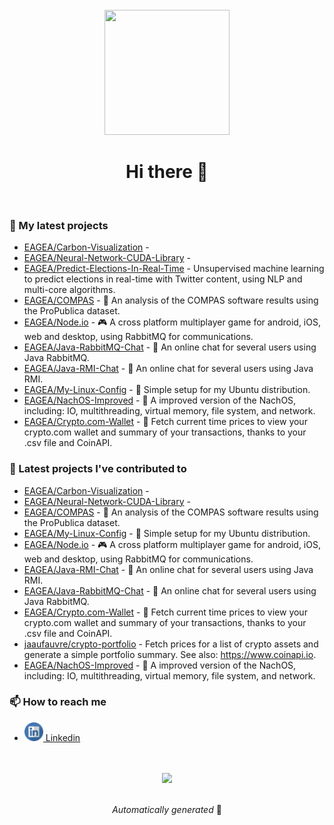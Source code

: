 <div align="center">
    <br>
    <a href="https://play.google.com/store/apps/details?id=eagea.muscleup">
        <img src="assets/muscle_up.svg" width="200" height="200">
    </a>
    <h1>Hi there 👋</h1>
    <br>
</div>

### 🌱 My latest projects

- [EAGEA/Carbon-Visualization](https://github.com/EAGEA/Carbon-Visualization) - 
- [EAGEA/Neural-Network-CUDA-Library](https://github.com/EAGEA/Neural-Network-CUDA-Library) - 
- [EAGEA/Predict-Elections-In-Real-Time](https://github.com/EAGEA/Predict-Elections-In-Real-Time) - Unsupervised machine learning to predict elections in real-time with Twitter content, using NLP  and multi-core algorithms.
- [EAGEA/COMPAS](https://github.com/EAGEA/COMPAS) - 🔎 An analysis of the COMPAS software results using the ProPublica dataset.
- [EAGEA/Node.io](https://github.com/EAGEA/Node.io) - 🎮 A cross platform multiplayer game for android, iOS, web and desktop, using RabbitMQ for communications.
- [EAGEA/Java-RabbitMQ-Chat](https://github.com/EAGEA/Java-RabbitMQ-Chat) - 🥕 An online chat for several users using Java RabbitMQ.
- [EAGEA/Java-RMI-Chat](https://github.com/EAGEA/Java-RMI-Chat) - 💬 An online chat for several users using Java RMI.
- [EAGEA/My-Linux-Config](https://github.com/EAGEA/My-Linux-Config) - 🐧 Simple setup for my Ubuntu distribution.
- [EAGEA/NachOS-Improved](https://github.com/EAGEA/NachOS-Improved) - 🌮 A improved version of the NachOS, including: IO, multithreading, virtual memory, file system, and network.
- [EAGEA/Crypto.com-Wallet](https://github.com/EAGEA/Crypto.com-Wallet) - 🔐 Fetch current time prices to view your crypto.com wallet and summary of your transactions, thanks to your .csv file and CoinAPI.

### 🔭 Latest projects I've contributed to

- [EAGEA/Carbon-Visualization](https://github.com/EAGEA/Carbon-Visualization) - 
- [EAGEA/Neural-Network-CUDA-Library](https://github.com/EAGEA/Neural-Network-CUDA-Library) - 
- [EAGEA/COMPAS](https://github.com/EAGEA/COMPAS) - 🔎 An analysis of the COMPAS software results using the ProPublica dataset.
- [EAGEA/My-Linux-Config](https://github.com/EAGEA/My-Linux-Config) - 🐧 Simple setup for my Ubuntu distribution.
- [EAGEA/Node.io](https://github.com/EAGEA/Node.io) - 🎮 A cross platform multiplayer game for android, iOS, web and desktop, using RabbitMQ for communications.
- [EAGEA/Java-RMI-Chat](https://github.com/EAGEA/Java-RMI-Chat) - 💬 An online chat for several users using Java RMI.
- [EAGEA/Java-RabbitMQ-Chat](https://github.com/EAGEA/Java-RabbitMQ-Chat) - 🥕 An online chat for several users using Java RabbitMQ.
- [EAGEA/Crypto.com-Wallet](https://github.com/EAGEA/Crypto.com-Wallet) - 🔐 Fetch current time prices to view your crypto.com wallet and summary of your transactions, thanks to your .csv file and CoinAPI.
- [jaaufauvre/crypto-portfolio](https://github.com/jaaufauvre/crypto-portfolio) - Fetch prices for a list of crypto assets and generate a simple portfolio summary. See also: https://www.coinapi.io.
- [EAGEA/NachOS-Improved](https://github.com/EAGEA/NachOS-Improved) - 🌮 A improved version of the NachOS, including: IO, multithreading, virtual memory, file system, and network.

### 📫 How to reach me
- <a href="https://www.linkedin.com/in/emilien-aufauvre/">
     <img src="https://raw.githubusercontent.com/EAGEA/EAGEA/main/assets/linkedin.svg" width="30" height="30"/>
     Linkedin
</a>
<br>
<br>
<div align="center">
    <a href="https://github.com/anuraghazra/github-readme-stats">
        <img src="https://github-readme-stats.vercel.app/api/top-langs/?username=EAGEA&layout=compact&langs_count=8&count_private=true&theme=dracula" />
    </a>
    <br>
    <br>
    <p><i>Automatically generated</i> 🤖</p>
</div>
